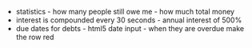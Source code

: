- statistics - how many people still owe me - how much total money
- interest is compounded every 30 seconds - annual interest of 500%
- due dates for debts - html5 date input - when they are overdue make the row red